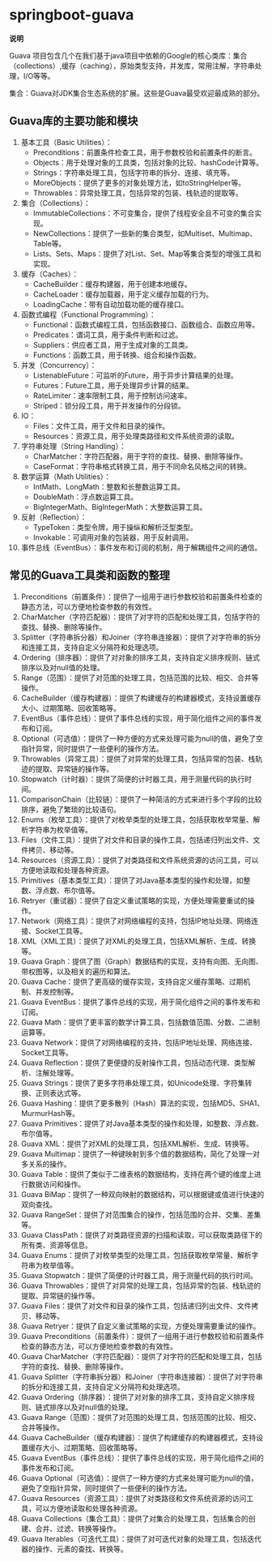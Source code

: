 # springboot-guava


**说明**

Guava 项目包含几个在我们基于java项目中依赖的Google的核心类库：集合（collections）,缓存（caching），原始类型支持，并发库，常用注解，字符串处理，I/O等等。

集合：Guava对JDK集合生态系统的扩展。这些是Guava最受欢迎最成熟的部分。

## Guava库的主要功能和模块

1. 基本工具（Basic Utilities）：
   * Preconditions：前置条件检查工具，用于参数校验和前置条件的断言。
   * Objects：用于处理对象的工具类，包括对象的比较、hashCode计算等。
   * Strings：字符串处理工具，包括字符串的拆分、连接、填充等。
   * MoreObjects：提供了更多的对象处理方法，如toStringHelper等。
   * Throwables：异常处理工具，包括异常的包装、栈轨迹的提取等。
2. 集合（Collections）：
   * ImmutableCollections：不可变集合，提供了线程安全且不可变的集合实现。
   * NewCollections：提供了一些新的集合类型，如Multiset、Multimap、Table等。
   * Lists、Sets、Maps：提供了对List、Set、Map等集合类型的增强工具和实现。
3. 缓存（Caches）：
   * CacheBuilder：缓存构建器，用于创建本地缓存。
   * CacheLoader：缓存加载器，用于定义缓存加载的行为。
   * LoadingCache：带有自动加载功能的缓存接口。
4. 函数式编程（Functional Programming）：
   * Functional：函数式编程工具，包括函数接口、函数组合、函数应用等。
   * Predicates：谓词工具，用于条件判断和过滤。
   * Suppliers：供应者工具，用于生成对象的工具类。
   * Functions：函数工具，用于转换、组合和操作函数。
5. 并发（Concurrency）：
   * ListenableFuture：可监听的Future，用于异步计算结果的处理。
   * Futures：Future工具，用于处理异步计算的结果。
   * RateLimiter：速率限制工具，用于控制访问速率。
   * Striped：锁分段工具，用于并发操作的分段锁。
6. IO：
   * Files：文件工具，用于文件和目录的操作。
   * Resources：资源工具，用于处理类路径和文件系统资源的读取。
7. 字符串处理（String Handling）：
   * CharMatcher：字符匹配器，用于字符的查找、替换、删除等操作。
   * CaseFormat：字符串格式转换工具，用于不同命名风格之间的转换。
8. 数学运算（Math Utilities）：
   * IntMath、LongMath：整数和长整数运算工具。
   * DoubleMath：浮点数运算工具。
   * BigIntegerMath、BigIntegerMath：大整数运算工具。
9. 反射（Reflection）：
   * TypeToken：类型令牌，用于操纵和解析泛型类型。
   * Invokable：可调用对象的包装器，用于反射调用。
10. 事件总线（EventBus）：事件发布和订阅的机制，用于解耦组件之间的通信。

## 常见的Guava工具类和函数的整理

1. Preconditions（前置条件）：提供了一组用于进行参数校验和前置条件检查的静态方法，可以方便地检查参数的有效性。
2. CharMatcher（字符匹配器）：提供了对字符的匹配和处理工具，包括字符的查找、替换、删除等操作。
3. Splitter（字符串拆分器）和Joiner（字符串连接器）：提供了对字符串的拆分和连接工具，支持自定义分隔符和处理选项。
4. Ordering（排序器）：提供了对对象的排序工具，支持自定义排序规则、链式排序以及对null值的处理。
5. Range（范围）：提供了对范围的处理工具，包括范围的比较、相交、合并等操作。
6. CacheBuilder（缓存构建器）：提供了构建缓存的构建器模式，支持设置缓存大小、过期策略、回收策略等。
7. EventBus（事件总线）：提供了事件总线的实现，用于简化组件之间的事件发布和订阅。
8. Optional（可选值）：提供了一种方便的方式来处理可能为null的值，避免了空指针异常，同时提供了一些便利的操作方法。
9. Throwables（异常工具）：提供了对异常的处理工具，包括异常的包装、栈轨迹的提取、异常链的操作等。
10. Stopwatch（计时器）：提供了简便的计时器工具，用于测量代码的执行时间。
11. ComparisonChain（比较链）：提供了一种简洁的方式来进行多个字段的比较排序，避免了繁琐的比较语句。
12. Enums（枚举工具）：提供了对枚举类型的处理工具，包括获取枚举常量、解析字符串为枚举值等。
13. Files（文件工具）：提供了对文件和目录的操作工具，包括递归列出文件、文件拷贝、移动等。
14. Resources（资源工具）：提供了对类路径和文件系统资源的访问工具，可以方便地读取和处理各种资源。
15. Primitives（基本类型工具）：提供了对Java基本类型的操作和处理，如整数、浮点数、布尔值等。
16. Retryer（重试器）：提供了自定义重试策略的实现，方便处理需要重试的操作。
17. Network（网络工具）：提供了对网络编程的支持，包括IP地址处理、网络连接、Socket工具等。
18. XML（XML工具）：提供了对XML的处理工具，包括XML解析、生成、转换等。
19. Guava Graph：提供了图（Graph）数据结构的实现，支持有向图、无向图、带权图等，以及相关的遍历和算法。
20. Guava Cache：提供了更高级的缓存实现，支持自定义缓存策略、过期机制、并发控制等。
21. Guava EventBus：提供了事件总线的实现，用于简化组件之间的事件发布和订阅。
22. Guava Math：提供了更丰富的数学计算工具，包括数值范围、分数、二进制运算等。
23. Guava Network：提供了对网络编程的支持，包括IP地址处理、网络连接、Socket工具等。
24. Guava Reflection：提供了更便捷的反射操作工具，包括动态代理、类型解析、注解处理等。
25. Guava Strings：提供了更多字符串处理工具，如Unicode处理、字符集转换、正则表达式等。
26. Guava Hashing：提供了更多散列（Hash）算法的实现，包括MD5、SHA1、MurmurHash等。
27. Guava Primitives：提供了对Java基本类型的操作和处理，如整数、浮点数、布尔值等。
28. Guava XML：提供了对XML的处理工具，包括XML解析、生成、转换等。
29. Guava Multimap：提供了一种键映射到多个值的数据结构，简化了处理一对多关系的操作。
30. Guava Table：提供了类似于二维表格的数据结构，支持在两个键的维度上进行数据访问和操作。
31. Guava BiMap：提供了一种双向映射的数据结构，可以根据键或值进行快速的双向查找。
32. Guava RangeSet：提供了对范围集合的操作，包括范围的合并、交集、差集等。
33. Guava ClassPath：提供了对类路径资源的扫描和读取，可以获取类路径下的所有类、资源等信息。
34. Guava Enums：提供了对枚举类型的处理工具，包括获取枚举常量、解析字符串为枚举值等。
35. Guava Stopwatch：提供了简便的计时器工具，用于测量代码的执行时间。
36. Guava Throwables：提供了对异常的处理工具，包括异常的包装、栈轨迹的提取、异常链的操作等。
37. Guava Files：提供了对文件和目录的操作工具，包括递归列出文件、文件拷贝、移动等。
38. Guava Retryer：提供了自定义重试策略的实现，方便处理需要重试的操作。
39. Guava Preconditions（前置条件）：提供了一组用于进行参数校验和前置条件检查的静态方法，可以方便地检查参数的有效性。
40. Guava CharMatcher（字符匹配器）：提供了对字符的匹配和处理工具，包括字符的查找、替换、删除等操作。
41. Guava Splitter（字符串拆分器）和Joiner（字符串连接器）：提供了对字符串的拆分和连接工具，支持自定义分隔符和处理选项。
42. Guava Ordering（排序器）：提供了对对象的排序工具，支持自定义排序规则、链式排序以及对null值的处理。
43. Guava Range（范围）：提供了对范围的处理工具，包括范围的比较、相交、合并等操作。
44. Guava CacheBuilder（缓存构建器）：提供了构建缓存的构建器模式，支持设置缓存大小、过期策略、回收策略等。
45. Guava EventBus（事件总线）：提供了事件总线的实现，用于简化组件之间的事件发布和订阅。
46. Guava Optional（可选值）：提供了一种方便的方式来处理可能为null的值，避免了空指针异常，同时提供了一些便利的操作方法。
47. Guava Resources（资源工具）：提供了对类路径和文件系统资源的访问工具，可以方便地读取和处理各种资源。
48. Guava Collections（集合工具）：提供了对集合的处理工具，包括集合的创建、合并、过滤、转换等操作。
49. Guava Iterables（可迭代工具）：提供了对可迭代对象的处理工具，包括迭代器的操作、元素的查找、转换等。







